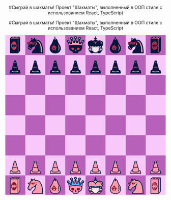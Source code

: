 <p align="center">
  #Сыграй в шахматы!
  Проект "Шахматы", выполненный в ООП стиле с использованием React, TypeScript
</p>

<p style="text-align: center;">
  #Сыграй в шахматы!
  Проект "Шахматы", выполненный в ООП стиле с использованием React, TypeScript
</p>

<p align="center">
  <img src="https://github.com/egorchh/chess/blob/master/src/assets/1.png?raw=true">
</p>
